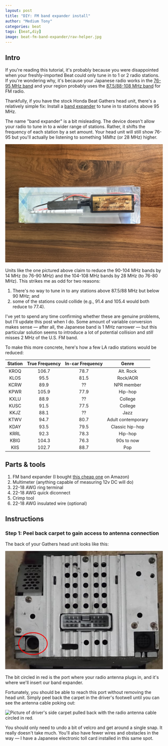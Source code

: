 ```yaml
---
layout: post
title: "DIY: FM band expander install"
author: "Medium Tony"
categories: beat
tags: [beat,diy]
image: beat-fm-band-expander/rav-helper.jpg
---
```

## Intro
If you're reading this tutorial, it's probably because you were disappointed when your freshly-imported Beat could only tune in to 1 or 2 radio stations. If you're wondering why, it's because your Japanese radio works in the [76-95 MHz band](https://en.wikipedia.org/wiki/FM_broadcasting_in_Japan) and your region probably uses the [87.5/88-108 MHz band](https://en.wikipedia.org/wiki/FM_broadcast_band) for FM radio.

Thankfully, if you have the stock Honda Beat Gathers head unit, there's a relatively simple fix: Install a [band expander](https://en.wikipedia.org/wiki/Band_expander) to tune in to stations above 95 MHz.

The name "band expander" is a bit misleading. The device doesn't allow your radio to tune in to a wider range of stations. Rather, it shifts the frequency of each station by a set amount. Your head unit will still show 76-95 but you'll actually be listening to something 14Mhz (or 28 MHz) higher.

![Picture of the Car Frequency Antenna, Radio FM Band Expander for Japanese Autos.](assets/img/beat-fm-band-expander/band-expander.jpg)

Units like the one pictured above claim to reduce the 90-104 MHz bands by 14 MHz (to 76-90 MHz) and the 104-108 MHz bands by 28 MHz (to 76-80 MHz). This strikes me as odd for two reasons:
1. There's no way to tune in to any stations above 87.5/88 MHz but below 90 MHz; and
2. some of the stations could collide (e.g., 91.4 and 105.4 would both reduce to 77.4).

I've yet to spend any time confirming whether these are genuine problems, but I'll update this post when I do. Some amount of variable conversion makes sense — after all, the Japanese band is 1 MHz narrower — but this particular solution seems to introduce a lot of potential collision and _still_ misses 2 MHz of the U.S. FM band.

To make this more concrete, here's how a few LA radio stations would be reduced:

| Station | True Frequency | In-car Frequency | Genre |
|:-------:|:-------:|:-------:|:-------:|
|  KROQ   |  106.7  |  78.7   | Alt. Rock |
|  KLOS   |  95.5   |  81.5   | Rock/AOR |
|  KCRW   |  89.9   |  ??     | NPR member |
|  KPWR   |  105.9  |  77.9   | Hip-hop |
|  KXLU   |  88.9   |  ??     | College |
|  KUSC   |  91.5   |  77.5   | College |
|  KKJZ   |  88.1   |  ??     | Jazz |
|  KTWV   |  94.7   |  80.7   | Adult contemporary |
|  KDAY   |  93.5   |  79.5   | Classic hip-hop |
|  KRRL   |  92.3   |  78.3   | Hip-hop |
|  KBIG   |  104.3  |  76.3   | 90s to now |
|  KIIS   |  102.7  |  88.7   | Pop |

## Parts & tools
1. FM band expander (I bought [this cheap one](https://www.amazon.com/dp/B07TV7MWT1) on Amazon)
2. Multimeter (anything capable of measuring 12v DC will do)
3. 22-18 AWG ring terminal
4. 22-18 AWG quick diconnect
5. Crimp tool
6. 22-18 AWG insulated wire (optional)

## Instructions

### Step 1: Peel back carpet to gain access to antenna connection

The back of your Gathers head unit looks like this:

![Picture of the back of a Honda Beat Gathers head unit with the antenna port circled in red.](assets/img/beat-fm-band-expander/radio-back.jpg)

The bit circled in red is the port where your radio antenna plugs in, and it's where we'll insert our band expander.

Fortunately, you should be able to reach this port without removing the head unit. Simply peel back the carpet in the driver's footwell until you can see the antenna cable poking out:

![Picture of driver's side carpet pulled back with the radio antenna cable circled in red.](assets/img/beat-fm-band-expander/carpet-pulled-back.jpg)

You should only need to undo a bit of velcro and get around a single snap. It really doesn't take much. You'll also have fewer wires and obstacles in the way — I have a Japanese electronic toll card installed in this same spot.
